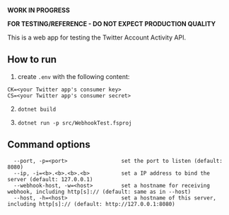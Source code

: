 **WORK IN PROGRESS**

**FOR TESTING/REFERENCE - DO NOT EXPECT PRODUCTION QUALITY**

This is a web app for testing the Twitter Account Activity API.

## How to run

1. create `.env` with the following content:

```
CK=<your Twitter app's consumer key>
CS=<your Twitter app's consumer secret>
```

2. `dotnet build`

3. `dotnet run -p src/WebhookTest.fsproj`

## Command options

```
  --port, -p=<port>                 set the port to listen (default: 8080)
  --ip, -i=<b>.<b>.<b>.<b>          set a IP address to bind the server (default: 127.0.0.1)
  --webhook-host, -w=<host>         set a hostname for receiving webhook, including http[s]:// (default: same as in --host)
  --host, -h=<host>                 set a hostname of this server, including http[s]:// (default: http://127.0.0.1:8080)
```

